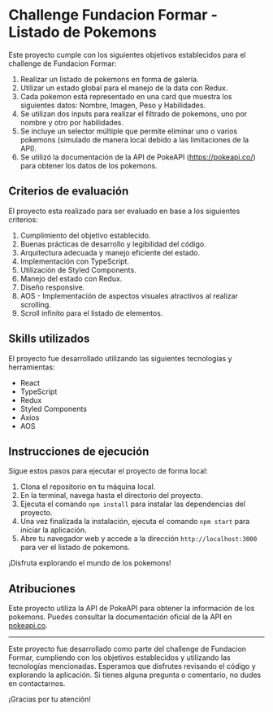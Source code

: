 # Challenge Fundacion Formar - Listado de Pokemons

Este proyecto cumple con los siguientes objetivos establecidos para el challenge de Fundacion Formar:

1. Realizar un listado de pokemons en forma de galería.
2. Utilizar un estado global para el manejo de la data con Redux.
3. Cada pokemon está representado en una card que muestra los siguientes datos: Nombre, Imagen, Peso y Habilidades.
4. Se utilizan dos inputs para realizar el filtrado de pokemons, uno por nombre y otro por habilidades.
5. Se incluye un selector múltiple que permite eliminar uno o varios pokemons (simulado de manera local debido a las limitaciones de la API).
6. Se utilizó la documentación de la API de PokeAPI (https://pokeapi.co/) para obtener los datos de los pokemons.

## Criterios de evaluación

El proyecto esta realizado para ser evaluado en base a los siguientes criterios:

1. Cumplimiento del objetivo establecido.
2. Buenas prácticas de desarrollo y legibilidad del código.
3. Arquitectura adecuada y manejo eficiente del estado.
4. Implementación con TypeScript.
5. Utilización de Styled Components.
6. Manejo del estado con Redux.
7. Diseño responsive.
8. AOS - Implementación de aspectos visuales atractivos al realizar scrolling.
9. Scroll infinito para el listado de elementos.

## Skills utilizados

El proyecto fue desarrollado utilizando las siguientes tecnologías y herramientas:

- React
- TypeScript
- Redux
- Styled Components
- Axios
- AOS

## Instrucciones de ejecución

Sigue estos pasos para ejecutar el proyecto de forma local:

1. Clona el repositorio en tu máquina local.
2. En la terminal, navega hasta el directorio del proyecto.
3. Ejecuta el comando `npm install` para instalar las dependencias del proyecto.
4. Una vez finalizada la instalación, ejecuta el comando `npm start` para iniciar la aplicación.
5. Abre tu navegador web y accede a la dirección `http://localhost:3000` para ver el listado de pokemons.

¡Disfruta explorando el mundo de los pokemons!

## Atribuciones

Este proyecto utiliza la API de PokeAPI para obtener la información de los pokemons. Puedes consultar la documentación oficial de la API en [pokeapi.co](https://pokeapi.co/).

---

Este proyecto fue desarrollado como parte del challenge de Fundacion Formar, cumpliendo con los objetivos establecidos y utilizando las tecnologías mencionadas. Esperamos que disfrutes revisando el código y explorando la aplicación. Si tienes alguna pregunta o comentario, no dudes en contactarnos.

¡Gracias por tu atención!